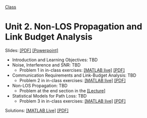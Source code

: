 [Class](../readme.md) 

# Unit 2.  Non-LOS Propagation and Link Budget Analysis

Slides:  [[PDF]](../lectures/Unit02_Propagation.pdf) [[Powerpoint]](../lectures/Unit02_Propagation.pdf) 

* Introduction and Learning Objectives:  TBD
* Noise, Interference and SNR:  TBD
    * Problem 1 in in-class exercises: [[MATLAB live]](./propagation_inclass.mlx)  [[PDF]](./propagation_inclass.pdf) 
* Communication Requirements and Link-Budget Analysis:  TBD
    * Problem 2 in in-class exercises: [[MATLAB live]](./propagation_inclass.mlx)  [[PDF]](./propagation_inclass.pdf) 
* Non-LOS Propagation:  TBD
    * Problem at the end section in the [[Lecture]](../lectures/Unit02_Propagation.pdf)
* Statistical Models for Path Loss:  TBD
    * Problem 3 in in-class exercises: [[MATLAB live]](./propagation_inclass.mlx)  [[PDF]](./propagation_inclass.pdf) 

Solutions:  [[MATLAB Live]](./propagation_inclass_soln.mlx)  [[PDF]](./propagation_inclass_soln.pdf)  
